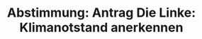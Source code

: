 ---
abstimmung:
  abstimmung: 4
  bundestagssitzung: 108
  legislaturperiode: 19
categories:
- Todo
data:
- title: Abstimmungsergebnis 20190628_4-data.pdf
  url: /res/2021-btw/abstimmungsergebnisse/20190628_4-data.pdf
- title: Abstimmungsergebnis 20190628_4_xls-data.xls
  url: /res/2021-btw/abstimmungsergebnisse/20190628_4_xls-data.xls
- title: Abstimmungsergebnis 20190628_4_xls-datacsv
  url: /res/2021-btw/abstimmungsergebnisse/csv/20190628_4_xls-datacsv
ergebnis:
  afd:
    enthaltung: 0
    gesamt: 91
    ja: 0
    nein: 81
    nichtabgegeben: 10
    ungueltig: 0
  bü90/gr:
    enthaltung: 0
    gesamt: 67
    ja: 61
    nein: 0
    nichtabgegeben: 6
    ungueltig: 0
  cdu/csu:
    enthaltung: 0
    gesamt: 246
    ja: 0
    nein: 216
    nichtabgegeben: 30
    ungueltig: 0
  die linke.:
    enthaltung: 0
    gesamt: 69
    ja: 58
    nein: 0
    nichtabgegeben: 11
    ungueltig: 0
  fdp:
    enthaltung: 0
    gesamt: 80
    ja: 18
    nein: 41
    nichtabgegeben: 21
    ungueltig: 0
  file: 20190628_4_xls-data.xls
  fraktionslos:
    enthaltung: 0
    gesamt: 4
    ja: 1
    nein: 2
    nichtabgegeben: 1
    ungueltig: 0
  spd:
    enthaltung: 0
    gesamt: 152
    ja: 0
    nein: 123
    nichtabgegeben: 29
    ungueltig: 0
layout: abstimmung
links:
- title: Link zu bundestag.de
  url: https://www.bundestag.de/parlament/plenum/abstimmung/abstimmung?id=613
preview: 'Deutscher Bundestag


  108. Sitzung des Deutschen Bundestages

  am Freitag, 28. Juni 2019


  Endgültiges Ergebnis der Namentlichen Abstimmung Nr. 4


  Antrag der Abgeordneten Lorenz Gösta Beutin, Ralph Lenkert, Hubertus Zdebel, weiterer

  Abgeordneter und der Fraktion DIE LINKE.

  Klimanotstand anerkennen - Klimaschutz-Sofortmaßnahmen verabschieden,

  Strukturwandel sozial gerecht umsetzen

  Drs. 19/10290'
tags:
- Todo
title: 'Abstimmung: Antrag Die Linke: Klimanotstand anerkennen'
---